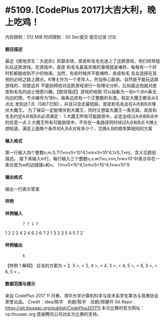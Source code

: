 
# #5109. [CodePlus 2017]大吉大利，晚上吃鸡！
内存限制：512 MiB 时间限制：30 Sec提交 提交记录 讨论
#### 题目描述
最近《绝地求生：大逃杀》风靡全球，皮皮和毛毛也迷上了这款游戏，他们经常组队玩这款游戏。在游戏中，皮皮
和毛毛最喜欢做的事情就是堵桥，每每有一个好时机都能收到不少的快递。当然，有些时候并不能堵桥，皮皮和毛
毛会选择在其他的必经之路上蹲点。K博士作为一个老年人，外加有心脏病，自然是不能玩这款游戏的，但是这并
不能妨碍他对这款游戏进行一些理论分析，比如最近他就对皮皮和毛毛的战士很感兴趣。【题目描述】游戏的地图
可以抽象为一张n个点m条无向边的图，节点编号为1到n，每条边具有一个正整数的长度。假定大魔王都会从S点出
发到达T点（S和T已知），并且只会走最短路，皮皮和毛毛会在A点和B点埋伏大魔王。
为了保证一定能埋伏到大魔王，同时又想留大魔王一条生路，皮皮和毛毛约定A点和B点必须满足：
1.大魔王所有可能路径中，必定会经过A点和B点中的任意一点
2.大魔王所有可能路径中，不存在一条路径同时经过A点和B点
K博士想知道，满足上面两个条件的A,B点对有多少个，交换A,B的顺序算相同的方案


#### 输入格式
第一行输入四个整数n,m,S,T(1≤n≤5×10^4,1≤m≤5×10^4,1≤S,T≤n)，含义见题目描述。
接下来输入m行，每行输入三个整数u,v,w(1≤u,v≤n,1≤w≤10^9)表示存在一条长度为w的边链接u和v。
1≤n≤5×10^4,1≤m≤5×10^4,1≤w≤10^9


#### 输出格式
输出一行表示答案


#### 样例

#### 样例输入

			7 7 1 7
1 2 2
2 4 2
4 6 2
6 7 2
1 3 2
3 5 4
5 7 2`
#### 样例输出

			6
【样例 1 解释】
合法的方案为 < 2, 3 >, < 2, 4 >, < 4, 3 >, < 4, 5 >, < 6, 3 >, < 6, 5 > 。`
#### 数据范围与提示

来自 CodePlus 2017 11 月赛，清华大学计算机科学与技术系学生算法与竞赛协会 荣誉出品。
Credit：idea/陈宇　命题/陈宇　验题/邢健开
Git Repo：https://git.thusaac.org/publish/CodePlus201711
本次比赛的官方网址：cp.thusaac.org
感谢腾讯公司对此次比赛的支持。